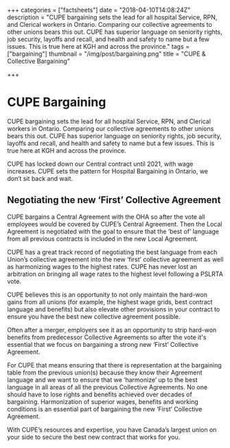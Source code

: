 +++
categories = ["factsheets"]
date = "2018-04-10T14:08:24Z"
description = "CUPE bargaining sets the lead for all hospital Service, RPN, and Clerical workers in Ontario. Comparing our collective agreements to other unions bears this out. CUPE has superior language on seniority rights, job security, layoffs and recall, and health and safety to name but a few issues. This is true here at KGH and across the province."
tags = ["bargaining"]
thumbnail = "/img/post/bargaining.png"
title = "CUPE & Collective Bargaining"

+++
# CUPE Bargaining

CUPE bargaining sets the lead for all hospital Service, RPN, and Clerical workers in Ontario. Comparing our collective agreements to other unions bears this out. CUPE has superior language on seniority rights, job security, layoffs and recall, and health and safety to name but a few issues. This is true here at KGH and across the province.

CUPE has locked down our Central contract until 2021, with wage increases. CUPE sets the pattern for Hospital Bargaining in Ontario, we don’t sit back and wait.

## Negotiating the new ‘First’ Collective Agreement

CUPE bargains a Central Agreement with the OHA so after the vote all employees would be covered by CUPE’s Central Agreement. Then the Local Agreement is negotiated with the goal to ensure that the ‘best of’ language from all previous contracts is included in the new Local Agreement.

CUPE has a great track record of negotiating the best language from each Union’s collective agreement into the new ‘first’ collective agreement as well as harmonizing wages to the highest rates. CUPE has never lost an arbitration on bringing all wage rates to the highest level following a PSLRTA vote.

CUPE believes this is an opportunity to not only maintain the hard-won gains from all unions (for example, the highest wage grids, best contract language and benefits) but also elevate other provisions in your contract to ensure you have the best new collective agreement possible.

Often after a merger, employers see it as an opportunity to strip hard-won benefits from predecessor Collective Agreements so after the vote it's essential that we focus on bargaining a strong new ‘First’ Collective Agreement.

For CUPE that means ensuring that there is representation at the bargaining table from the previous union(s) because they know their Agreement language and we want to ensure that we ‘harmonize’ up to the best language in all areas of all the previous Collective Agreements. No one should have to lose rights and benefits achieved over decades of bargaining. Harmonization of superior wages, benefits and working conditions is an essential part of bargaining the new ‘First’ Collective Agreement.

With CUPE’s resources and expertise, you have Canada’s largest union on your side to secure the best new contract that works for you.